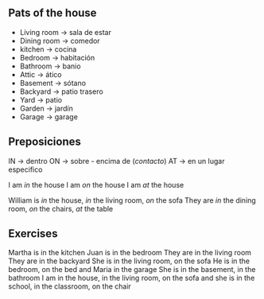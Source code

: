 ## Pats of the house
- Living room -> sala de estar
- Dining room -> comedor
- kitchen -> cocina
- Bedroom -> habitación
- Bathroom -> banio
- Attic -> ático
- Basement -> sótano
- Backyard -> patio trasero
- Yard -> patio
- Garden -> jardín
- Garage -> garage 
## Preposiciones
IN -> dentro
ON -> sobre - encima de (*contacto*)
AT -> en un lugar especifico 

I am *in* the house
I am *on* the house
I am *at* the house

William is *in* the house, *in* the living room, *on* the sofa 
They are *in* the dining room, *on* the chairs, *at* the table 

## Exercises
Martha is in the kitchen
Juan is in the bedroom
They are in the living room
They are in the backyard
She is in the living room, on the sofa
He is in the bedroom, on the bed and Maria in the garage
She is in the basement, in the bathroom
I am in the house, in the living room, on the sofa and she is in the school, in the classroom, on the chair


